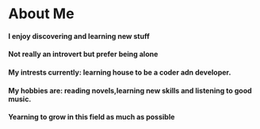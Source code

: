 # About Me

#### I enjoy discovering and learning new stuff
#### Not really an introvert but prefer being alone
#### My intrests currently: learning house to be a coder adn developer.
#### My hobbies are: reading novels,learning new skills and listening to good music.
#### Yearning to grow in this field as much as possible
